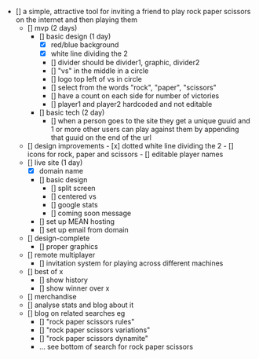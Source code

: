 - [] a simple, attractive tool for inviting a friend to play rock paper scissors on the internet and then playing them
	- [] mvp (2 days)
		- [] basic design (1 day)
			- [x] red/blue background
			- [x] white line dividing the 2
			- [] divider should be divider1, graphic, divider2
			- [] "vs" in the middle in a circle
			- [] logo top left of vs in circle
			- [] select from the words "rock", "paper", "scissors"
			- [] have a count on each side for number of victories
			- [] player1 and player2 hardcoded and not editable
		- [] basic tech (2 day)
			- [] when a person goes to the site they get a unique guuid and 1 or more other users can play against them by appending that guuid on the end of the url
	- [] design improvements
			- [x] dotted white line dividing the 2
			- [] icons for rock, paper and scissors
			- [] editable player names
	- [] live site (1 day)
		- [x] domain name
		- [] basic design
			- [] split screen
			- [] centered vs
			- [] google stats
			- [] coming soon message
		- [] set up MEAN hosting
		- [] set up email from domain
	- [] design-complete
		- [] proper graphics
	- [] remote multiplayer
		- [] invitation system for playing across different machines
	- [] best of x
		- [] show history
		- [] show winner over x
	- [] merchandise
	- [] analyse stats and blog about it
	- [] blog on related searches eg
		- [] "rock paper scissors rules"
		- [] "rock paper scissors variations"
		- [] "rock paper scissors dynamite"
		- ... see bottom of search for rock paper scissors
